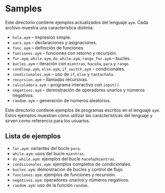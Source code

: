 # Samples

Este directorio contiene ejemplos actualizados del lenguaje `aym`. Cada archivo muestra una característica distinta:

- `hola.aym` – impresión simple.
- `vars.aym` – declaraciones y asignaciones.
- `func.aym` – definición de funciones.
- `funciones.aym` – funciones con retorno y recursión.
- `for.aym`, `while.aym`, `do_while.aym`, `range_for.aym` – bucles.
- `bucles.aym` – iteración con `mientras`, `haceña`, `para` y `range`.
- `condloop.aym`, `else.aym`, `if_switch.aym` – condicionales.
- `condicionales.aym` – uso de `if`, `else` y `tantachaña`.
- `recursion.aym` – llamadas recursivas.
- `calculadora.aym` – programa interactivo con `input()`.
- `negativos.aym` – demostración de operadores unarios y números negativos.
- `random.aym` – generación de números aleatorios.

Este directorio contiene ejemplos de programas escritos en el lenguaje `aym`. Estos ejemplos muestran cómo utilizar las características del lenguaje y sirven como referencia para los usuarios.

## Lista de ejemplos

- `for.aym`: variantes del bucle `para`.
- `while.aym`: usos del bucle `mientras`.
- `do_while.aym`: ejemplos del bucle `haceña`/`mientras`.
- `condicionales.aym`: ejemplos completos de condicionales.
- `bucles.aym`: demostración de bucles y control de flujo.
- `funciones.aym`: ejemplos de funciones y recursión.
- `negativos.aym`: operadores unarios y números negativos.
- `random.aym`: uso de la función `random`.

